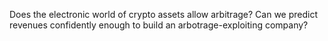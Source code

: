 Does the electronic world of crypto assets allow arbitrage? Can we predict revenues confidently enough to build an arbotrage-exploiting company?
